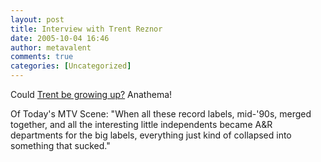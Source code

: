 ```yaml
---
layout: post
title: Interview with Trent Reznor
date: 2005-10-04 16:46
author: metavalent
comments: true
categories: [Uncategorized]
---
```

Could <a href="http://www.sltrib.com/portlet/article/html/fragments/print_article.jsp?article=3069586">Trent be growing up?</a>  Anathema!

Of Today's MTV Scene:
"When all these record labels, mid-'90s, merged together, and all the interesting little independents became A&amp;R departments for the big labels, everything just kind of collapsed into something that sucked."
